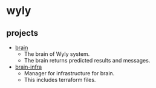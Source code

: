 # wyly

## projects

- [brain](./brain/README.md)
  - The brain of Wyly system.
  - The brain returns predicted results and messages.
- [brain-infra](./brain-infra/README.md)
  - Manager for infrastructure for brain.
  - This includes terraform files.
